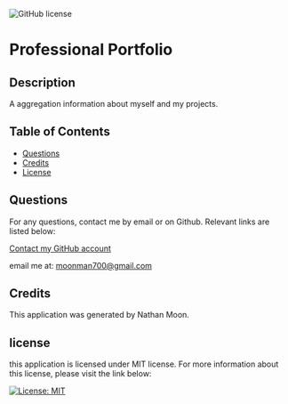 ![GitHub license](https://img.shields.io/badge/license-MIT-yellow.svg)
# Professional Portfolio
    
## Description
    
A aggregation information about myself and my projects.
  
## Table of Contents

- [Questions](#questions)
- [Credits](#credits)
- [License](#license)
  
## Questions
For any questions, contact me by email or on Github. Relevant links are listed below:

[Contact my GitHub account](https://github.com/Cyanasaurusrex)

email me at: moonman700@gmail.com

## Credits
This application was generated by Nathan Moon.

## license

this application is licensed under MIT license. For more information about this license, please visit the link below:

[![License: MIT](https://img.shields.io/badge/License-MIT-yellow.svg)](https://opensource.org/licenses/MIT)